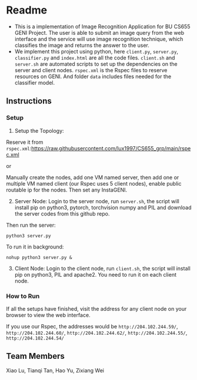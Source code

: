# Readme
- This is a implementation of Image Recognition Application for BU CS655 GENI Project. The user is able to submit an image query from the web interface and the service will use image recognition technique, which classifies the image and returns the answer to the user.
- We implement this project using python, here ```client.py```, ```server.py```, ```classifier.py``` and ```index.html``` are all the code files. ```client.sh``` and ```server.sh``` are automated scripts to set up the dependencies on the server and client nodes. ```rspec.xml``` is the Rspec files to reserve resources on GENI. And folder ```data``` includes files needed for the classifier model.
## Instructions
### Setup
1. Setup the Topology:

Reserve it from ```rspec.xml```:https://raw.githubusercontent.com/lux1997/CS655_grp/main/rspec.xml

or

Manually create the nodes, add one VM named server, then add one or multiple VM named client (our Rspec uses 5 client nodes), enable public routable ip for the nodes. Then set any InstaGENI.

2. Server Node:
Login to the server node, run ```server.sh```, the script will install pip on python3, pytorch, torchvision numpy and PIL and download the server codes from this github repo.

Then run the server:
```
python3 server.py
```
To run it in background:
```
nohup python3 server.py &
```
3. Client Node:
Login to the client node, run ```client.sh```, the script will install pip on python3, PIL and apache2. You need to run it on each client node.
### How to Run
If all the setups have finished, visit the address for any client node on your browser to view the web interface. 

If you use our Rspec, the addresses would be ```http://204.102.244.59/```, ```http://204.102.244.60/```, ```http://204.102.244.62/```, ```http://204.102.244.55/```, ```http://204.102.244.54/```
## Team Members
Xiao Lu, Tianqi Tan, Hao Yu, Zixiang Wei
